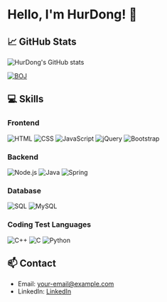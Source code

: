 # Hello, I'm HurDong! 👋

## 📈 GitHub Stats

![HurDong's GitHub stats](https://github-readme-stats.vercel.app/api?username=HurDong&show_icons=true&theme=radical)

[![BOJ](http://mazassumnida.wtf/api/v2/generate_badge?boj=gs18115)](https://www.acmicpc.net/user/gjehdals456)

## 💻 Skills

### Frontend
![HTML](https://img.shields.io/badge/-HTML-orange?logo=html5&logoColor=white)
![CSS](https://img.shields.io/badge/-CSS-blue?logo=css3&logoColor=white)
![JavaScript](https://img.shields.io/badge/-JavaScript-yellow?logo=javascript&logoColor=white)
![jQuery](https://img.shields.io/badge/-jQuery-blue?logo=jquery&logoColor=white)
![Bootstrap](https://img.shields.io/badge/-Bootstrap-purple?logo=bootstrap&logoColor=white)

### Backend
![Node.js](https://img.shields.io/badge/-Node.js-green?logo=node.js&logoColor=white)
![Java](https://img.shields.io/badge/-Java-red?logo=java&logoColor=white)
![Spring](https://img.shields.io/badge/-Spring-brightgreen?logo=spring&logoColor=white)

### Database
![SQL](https://img.shields.io/badge/-SQL-blue?logo=sql&logoColor=white)
![MySQL](https://img.shields.io/badge/-MySQL-lightblue?logo=mysql&logoColor=white)

### Coding Test Languages
![C++](https://img.shields.io/badge/-C++-purple?logo=c%2B%2B&logoColor=white)
![C](https://img.shields.io/badge/-C-grey?logo=c&logoColor=white)
![Python](https://img.shields.io/badge/-Python-yellow?logo=python&logoColor=white)

## 📫 Contact

- Email: your-email@example.com
- LinkedIn: [LinkedIn](https://www.linkedin.com/in/your-linkedin-profile/)
